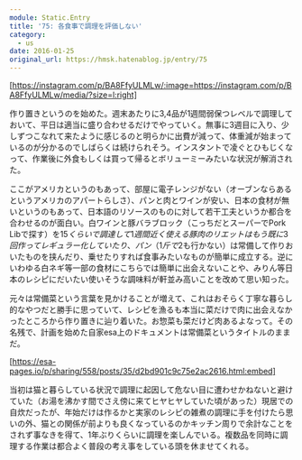 ```yaml
---
module: Static.Entry
title: '75: 各食事で調理を評価しない'
category:
  - us
date: 2016-01-25
original_url: https://hmsk.hatenablog.jp/entry/75
---
```


[https://instagram.com/p/BA8FfyULMLw/:image=https://instagram.com/p/BA8FfyULMLw/media/?size=l:right]

作り置きというのを始めた。週末あたりに3,4品が1週間弱保つレベルで調理しておいて、平日は適当に盛り合わせるだけでやっていく。無事に3週目に入り、少しずつこなれて来たように感じるのと明らかに出費が減って、体重減が始まっているのが分かるのでしばらくは続けられそう。インスタントで凌ぐとひもじくなって、作業後に外食もしくは買って帰るとボリューミーみたいな状況が解消された。

ここがアメリカというのもあって、部屋に電子レンジがない（オーブンならあるというアメリカのアパートらしさ）、パンと肉とワインが安い、日本の食材が無いというのもあって、日本語のリソースのものに対して若干工夫というか都合を合わせるのが面白い。白ワインと豚バラブロック（こっちだとスーパーでPork Libで探す）を$15くらいで調達して1週間近く使える豚肉のリエットはもう既に3回作ってレギュラー化していたり、パン（1斤で$2も行かない）は常備して作りおいたものを挟んだり、乗せたりすれば食事みたいなものが簡単に成立する。逆にいわゆる白ネギ等一部の食材にこちらでは簡単に出会えないことや、みりん等日本のレシピにだいたい使いそうな調味料が軒並み高いことを改めて思い知った。

元々は常備菜という言葉を見かけることが増えて、これはおそらく丁寧な暮らし的なやつだと勝手に思っていて、レシピを漁るも本当に菜だけで肉に出会えなかったところから作り置きに辿り着いた。お惣菜も菜だけど肉あるよなって。その名残で、計画を始めた自家esa上のドキュメントは常備菜というタイトルのままだ。

[https://esa-pages.io/p/sharing/558/posts/35/d2bd901c9c75e2ac2616.html:embed]

当初は猫と暮らしている状況で調理に起因して危ない目に遭わせかねないと避けていた（お湯を沸かす間でさえ傍に来てヒヤヒヤしていた頃があった）現居での自炊だったが、年始だけは作るかと実家のレシピの雑煮の調理に手を付けたら思いの外、猫との関係が前よりも良くなっているのかキッチン周りで余計なことをされず事なきを得て、1年ぶりくらいに調理を楽しんでいる。複数品を同時に調理する作業は都合よく普段の考え事をしている頭を休ませてくれる。

